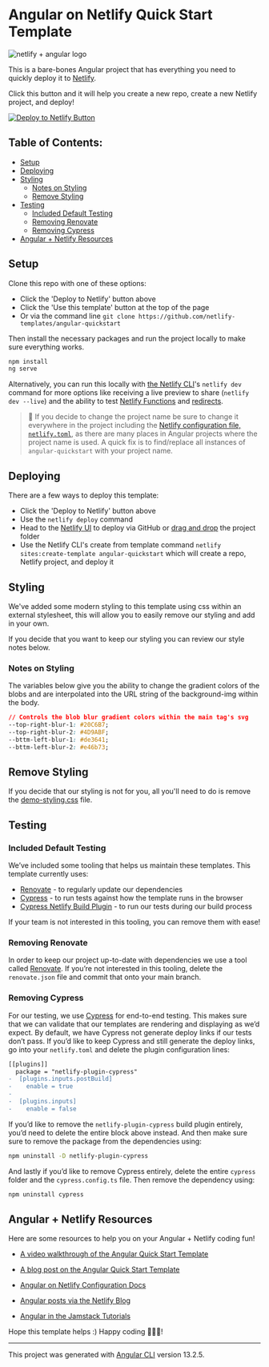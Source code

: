 # Angular on Netlify Quick Start Template    
![netlify + angular logo](https://user-images.githubusercontent.com/43764894/223549637-2715c89d-a44e-42e0-8f6c-fa6246279658.png)

This is a bare-bones Angular project that has everything you need to quickly deploy it to [Netlify](https://netlify.com). 

Click this button and it will help you create a new repo, create a new Netlify project, and deploy!

[![Deploy to Netlify Button](https://www.netlify.com/img/deploy/button.svg)](https://app.netlify.com/start/deploy?repository=https://github.com/netlify-templates/angular-quickstart)

## Table of Contents:

- [Setup](#setup)
- [Deploying](#deploying)
- [Styling](#styling)
  - [Notes on Styling](#notes-on-styling)
  - [Remove Styling](#remove-styling)
- [Testing](#testing)
  - [Included Default Testing](#included-default-testing)
  - [Removing Renovate](#removing-renovate)
  - [Removing Cypress](#removing-cypress)
- [Angular + Netlify Resources](#angular--netlify-resources)

## Setup

Clone this repo with one of these options:
- Click the 'Deploy to Netlify' button above
- Click the 'Use this template' button at the top of the page
- Or via the command line `git clone https://github.com/netlify-templates/angular-quickstart`

Then install the necessary packages and run the project locally to make sure everything works.

```bash
npm install
ng serve
```

Alternatively, you can run this locally with [the Netlify CLI](https://docs.netlify.com/cli/get-started/)'s `netlify dev` command for more options like receiving a live preview to share (`netlify dev --live`) and the ability to test [Netlify Functions](https://www.netlify.com/products/functions) and [redirects](https://docs.netlify.com/routing/redirects/). 

> 🚨 If you decide to change the project name be sure to change it everywhere in the project including the [Netlify configuration file, `netlify.toml`](./netlify.toml), as there are many places in Angular projects where the project name is used. A quick fix is to find/replace all instances of `angular-quickstart` with your project name.

## Deploying

There are a few ways to deploy this template:
- Click the 'Deploy to Netlify' button above 
- Use the `netlify deploy` command
- Head to the [Netlify UI](https://app.netlify.com/) to deploy via GitHub or [drag and drop](https://app.netlify.com/drop) the project folder
- Use the Netlify CLI's create from template command `netlify sites:create-template angular-quickstart` which will create a repo, Netlify project, and deploy it

## Styling

We've added some modern styling to this template using css within an external stylesheet, this will allow you to easily remove our styling and add in your own. 

If you decide that you want to keep our styling you can review our style notes below. 

### Notes on Styling

The variables below give you the ability to change the gradient colors of the blobs and are interpolated into the URL string of the background-img within the body. 

```css
// Controls the blob blur gradient colors within the main tag's svg
--top-right-blur-1: #20C6B7;
--top-right-blur-2: #4D9ABF;
--bttm-left-blur-1: #de3641;
--bttm-left-blur-2: #e46b73;
```

## Remove Styling

If you decide that our styling is not for you, all you'll need to do is remove the [demo-styling.css](https://github.com/netlify-templates/angular-quickstart/blob/tn/designUpdates/src/demo-styling.css) file. 

## Testing

### Included Default Testing

We’ve included some tooling that helps us maintain these templates. This template currently uses:

- [Renovate](https://www.mend.io/free-developer-tools/renovate/) - to regularly update our dependencies
- [Cypress](https://www.cypress.io/) - to run tests against how the template runs in the browser
- [Cypress Netlify Build Plugin](https://github.com/cypress-io/netlify-plugin-cypress) - to run our tests during our build process

If your team is not interested in this tooling, you can remove them with ease!

### Removing Renovate

In order to keep our project up-to-date with dependencies we use a tool called [Renovate](https://github.com/marketplace/renovate). If you’re not interested in this tooling, delete the `renovate.json` file and commit that onto your main branch.

### Removing Cypress

For our testing, we use [Cypress](https://www.cypress.io/) for end-to-end testing. This makes sure that we can validate that our templates are rendering and displaying as we’d expect. By default, we have Cypress not generate deploy links if our tests don’t pass. If you’d like to keep Cypress and still generate the deploy links, go into your `netlify.toml` and delete the plugin configuration lines:

```diff
[[plugins]]
  package = "netlify-plugin-cypress"
-  [plugins.inputs.postBuild]
-    enable = true
-
-  [plugins.inputs]
-    enable = false 
```

If you’d like to remove the `netlify-plugin-cypress` build plugin entirely, you’d need to delete the entire block above instead. And then make sure sure to remove the package from the dependencies using:

```bash
npm uninstall -D netlify-plugin-cypress
```

And lastly if you’d like to remove Cypress entirely, delete the entire `cypress` folder and the `cypress.config.ts` file. Then remove the dependency using:

```bash
npm uninstall cypress
```

## Angular + Netlify Resources

Here are some resources to help you on your Angular + Netlify coding fun!

- [A video walkthrough of the Angular Quick Start Template](https://youtu.be/rNAiN94bBUs)
- [A blog post on the Angular Quick Start Template](https://www.netlify.com/blog/get-started-with-angular-on-netlify-quickly)

- [Angular on Netlify Configuration Docs](https://docs.netlify.com/configure-builds/common-configurations/angular/)
- [Angular posts via the Netlify Blog](https://www.netlify.com/tags/angular/)
- [Angular in the Jamstack Tutorials](https://explorers.netlify.com/learn/angular-in-the-jamstack)

Hope this template helps :) Happy coding 👩🏻‍💻!

---

This project was generated with [Angular CLI](https://github.com/angular/angular-cli) version 13.2.5.
